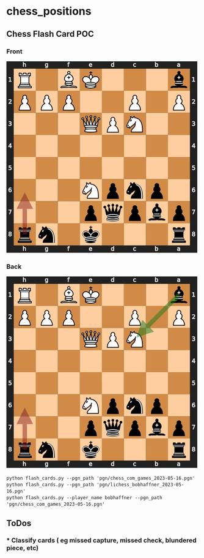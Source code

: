# chess_positions

## Chess Flash Card POC

### Front
![Image](images/9afad515-883c-44e3-804f-53bf60d72fab_14_front.jpg)
### Back
![Image](images/9afad515-883c-44e3-804f-53bf60d72fab_14_back.jpg)

```python flash_cards.py --pgn_path 'pgn/chess_com_games_2023-05-16.pgn'```  
```python flash_cards.py --pgn_path 'pgn/lichess_bobhaffner_2023-05-16.pgn'```  
```python flash_cards.py --player_name bobhaffner --pgn_path 'pgn/chess_com_games_2023-05-16.pgn'```  

## ToDos
### * Classify cards ( eg missed capture, missed check, blundered piece, etc)


